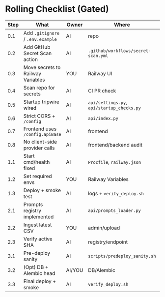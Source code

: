 # Rolling Checklist (Gated)

| Step | What | Owner | Where | Status |
|---|---|---|---|---|
| 0.1 | Add `.gitignore` / `.env.example` | AI | repo | ✅ |
| 0.2 | Add GitHub Secret Scan action | AI | `.github/workflows/secret-scan.yml` | ✅ |
| 0.3 | Move secrets to Railway Variables | YOU | Railway UI | ☐ |
| 0.4 | Scan repo for secrets | AI | CI PR check | ☐ |
| 0.5 | Startup tripwire wired | AI | `api/settings.py`, `api/startup_checks.py` | ✅ |
| 0.6 | Strict CORS + `/config` | AI | `api/index.py` | ✅ |
| 0.7 | Frontend uses `/config.apiBase` | AI | frontend | ☐ |
| 0.8 | No client-side provider calls | AI | frontend/backend audit | ☐ |
| 1.1 | Start cmd/health fixed | AI | `Procfile`, `railway.json` | ✅ |
| 1.2 | Set required envs | YOU | Railway Variables | ☐ |
| 1.3 | Deploy + smoke test | AI | logs + `verify_deploy.sh` | ☐ |
| 2.1 | Prompts registry implemented | AI | `api/prompts_loader.py` | ✅ |
| 2.2 | Ingest latest CSV | YOU | admin/upload | ☐ |
| 2.3 | Verify active SHA | AI | registry/endpoint | ☐ |
| 3.1 | Pre-deploy sanity | AI | `scripts/predeploy_sanity.sh` | ✅ |
| 3.2 | (Opt) DB + Alembic head | AI/YOU | DB/Alembic | ☐ |
| 3.3 | Final deploy + smoke | AI | `verify_deploy.sh` | ☐ |
